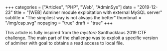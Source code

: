 +++
categories = ["Articles", "PHP", "Web", "AdminSys"]
date = "2019-12-23"
title = "[WEB] Adminer module exploitation with external MySQL server"
subtitle = "The simpliest way is not always the better"
thumbnail = "/img/cap.svg"
nopaging = "true"
draft = "true"
+++

This article is fully inspired from the _mystore_ Santhacklaus 2019 CTF challenge. The main part of the challenge was to exploit a specific version of adminer with goal to obtains a read access to local file.